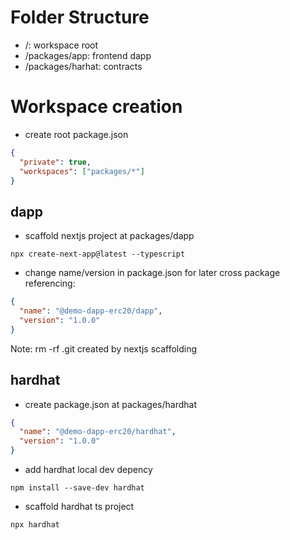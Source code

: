 # Folder Structure

- /: workspace root
- /packages/app: frontend dapp
- /packages/harhat: contracts

# Workspace creation

- create root package.json

```json
{
  "private": true,
  "workspaces": ["packages/*"]
}
```

## dapp

- scaffold nextjs project at packages/dapp

```
npx create-next-app@latest --typescript
```

- change name/version in package.json for later cross package referencing:

```json
{
  "name": "@demo-dapp-erc20/dapp",
  "version": "1.0.0"
}
```

Note: rm -rf .git created by nextjs scaffolding

## hardhat

- create package.json at packages/hardhat

```json
{
  "name": "@demo-dapp-erc20/hardhat",
  "version": "1.0.0"
}
```

- add hardhat local dev depency

```
npm install --save-dev hardhat
```

- scaffold hardhat ts project

```
npx hardhat
```
